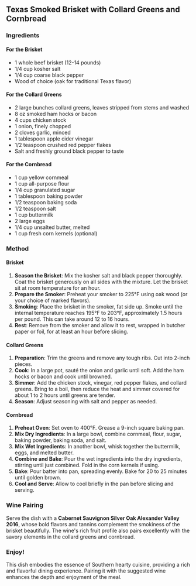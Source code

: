 ## Texas Smoked Brisket with Collard Greens and Cornbread

### Ingredients

#### For the Brisket
- 1 whole beef brisket (12-14 pounds)
- 1/4 cup kosher salt
- 1/4 cup coarse black pepper
- Wood of choice (oak for traditional Texas flavor)

#### For the Collard Greens
- 2 large bunches collard greens, leaves stripped from stems and washed
- 8 oz smoked ham hocks or bacon
- 4 cups chicken stock
- 1 onion, finely chopped
- 2 cloves garlic, minced
- 1 tablespoon apple cider vinegar
- 1/2 teaspoon crushed red pepper flakes
- Salt and freshly ground black pepper to taste

#### For the Cornbread
- 1 cup yellow cornmeal
- 1 cup all-purpose flour
- 1/4 cup granulated sugar
- 1 tablespoon baking powder
- 1/2 teaspoon baking soda
- 1/2 teaspoon salt
- 1 cup buttermilk
- 2 large eggs
- 1/4 cup unsalted butter, melted
- 1 cup fresh corn kernels (optional)

### Method

#### Brisket
1. **Season the Brisket**: Mix the kosher salt and black pepper thoroughly. Coat the brisket generously on all sides with the mixture. Let the brisket sit at room temperature for an hour.
2. **Prepare the Smoker**: Preheat your smoker to 225°F using oak wood (or your choice of marked flavors).
3. **Smoking**: Place the brisket in the smoker, fat side up. Smoke until the internal temperature reaches 195°F to 203°F, approximately 1.5 hours per pound. This can take around 12 to 16 hours.
4. **Rest**: Remove from the smoker and allow it to rest, wrapped in butcher paper or foil, for at least an hour before slicing.

#### Collard Greens
1. **Preparation**: Trim the greens and remove any tough ribs. Cut into 2-inch pieces.
2. **Cook**: In a large pot, sauté the onion and garlic until soft. Add the ham hocks or bacon and cook until browned.
3. **Simmer**: Add the chicken stock, vinegar, red pepper flakes, and collard greens. Bring to a boil, then reduce the heat and simmer covered for about 1 to 2 hours until greens are tender.
4. **Season**: Adjust seasoning with salt and pepper as needed.

#### Cornbread
1. **Preheat Oven**: Set oven to 400°F. Grease a 9-inch square baking pan.
2. **Mix Dry Ingredients**: In a large bowl, combine cornmeal, flour, sugar, baking powder, baking soda, and salt.
3. **Mix Wet Ingredients**: In another bowl, whisk together the buttermilk, eggs, and melted butter.
4. **Combine and Bake**: Pour the wet ingredients into the dry ingredients, stirring until just combined. Fold in the corn kernels if using.
5. **Bake**: Pour batter into pan, spreading evenly. Bake for 20 to 25 minutes until golden brown.
6. **Cool and Serve**: Allow to cool briefly in the pan before slicing and serving.

### Wine Pairing

Serve the dish with a **Cabernet Sauvignon Silver Oak Alexander Valley 2016**, whose bold flavors and tannins complement the smokiness of the brisket beautifully. The wine's rich fruit profile also pairs excellently with the savory elements in the collard greens and cornbread.

### Enjoy!
This dish embodies the essence of Southern hearty cuisine, providing a rich and flavorful dining experience. Pairing it with the suggested wine enhances the depth and enjoyment of the meal.